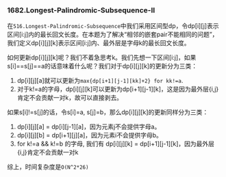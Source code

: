 ### 1682.Longest-Palindromic-Subsequence-II

在```516.Longest-Palindromic-Subsequence```中我们采用区间型dp，令dp[i][j]表示区间[i:j]内的最长回文长度。在本题为了解决“相邻的嵌套pair不能相同的问题”，我们定义dp[i][j][k]表示区间[i:j]内、最外层是字母k的最长回文长度。

如何更新dp[i][j][k]呢？我们不着急思考k。我们先想一下区间[i:j]，如果s[i]==s[j]==a的话意味着什么呢？我们对于dp[i][j][k]的更新分为三类：
1. dp[i][j][a]就可以更新为```max{dp[i+1][j-1][kk]+2} for kk!=a```. 
2. 对于k!=a的字母，dp[i][j][k]可以更新为dp[i+1][j-1][k]，这是因为最外层{i,j}肯定不会贡献一对k，故可以直接剥去。

如果s[i]!=s[j]的话，令s[i]=a, s[j]=b，那么dp[i][j][k]的更新同样分为三类：
1. dp[i][j][a] = dp[i][j-1][a]，因为元素j不会提供字母a。
2. dp[i][j][b] = dp[i+1][j][a]，因为元素i不会提供字母b。
3. for k!=a && k!=b 的字母, 我们有 dp[i][j][k] = dp[i+1][j-1][k]，因为最外层{i,j}肯定不会贡献一对k

综上，时间复杂度是```O(N^2*26)```
